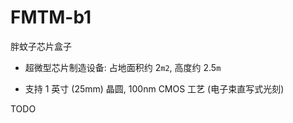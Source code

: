 # FMTM-b1
胖蚊子芯片盒子

+ 超微型芯片制造设备: 占地面积约 2`m2`, 高度约 2.5`m`

+ 支持 1 英寸 (25mm) 晶圆,
  100nm CMOS 工艺 (电子束直写式光刻)


TODO

